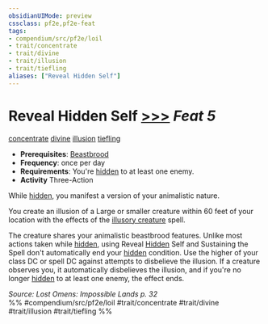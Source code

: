 ```yaml
---
obsidianUIMode: preview
cssclass: pf2e,pf2e-feat
tags:
- compendium/src/pf2e/loil
- trait/concentrate
- trait/divine
- trait/illusion
- trait/tiefling
aliases: ["Reveal Hidden Self"]
---
```

# Reveal Hidden Self  [>>>](../../Rules/core-rulebook/chapter-9-playing-the-game.md#Actions "Three-Action") *Feat 5*  
[concentrate](../../Rules/traits/concentrate.md)  [divine](../../Rules/traits/divine.md)  [illusion](../../Rules/traits/illusion.md)  [tiefling](../../Rules/traits/tiefling-b1.md)  

- **Prerequisites**: [Beastbrood](beastbrood-loag.md)
- **Frequency**: once per day
- **Requirements**: You're [hidden](../../Rules/conditions.md#Hidden) to at least one enemy.
- **Activity** Three-Action

While [hidden](../../Rules/conditions.md#Hidden), you manifest a version of your animalistic nature.

You create an illusion of a Large or smaller creature within 60 feet of your location with the effects of the [illusory creature](../spells/illusory-creature.md) spell.

The creature shares your animalistic beastbrood features. Unlike most actions taken while [hidden](../../Rules/conditions.md#Hidden), using Reveal [Hidden](../../Rules/conditions.md#Hidden) Self and Sustaining the Spell don't automatically end your [hidden](../../Rules/conditions.md#Hidden) condition. Use the higher of your class DC or spell DC against attempts to disbelieve the illusion. If a creature observes you, it automatically disbelieves the illusion, and if you're no longer [hidden](../../Rules/conditions.md#Hidden) to at least one enemy, the effect ends.

*Source: Lost Omens: Impossible Lands p. 32*  
%% #compendium/src/pf2e/loil #trait/concentrate #trait/divine #trait/illusion #trait/tiefling %%